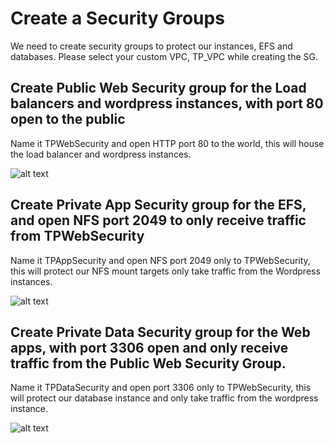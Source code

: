 # Create a Security Groups

We need to create security groups to protect our instances, EFS and databases.
Please select your custom VPC, TP_VPC while creating the SG.

## Create Public Web Security group for the Load balancers and wordpress instances, with port 80 open to the public

Name it TPWebSecurity and open HTTP port 80 to the world, this will house the load balancer and wordpress instances.

![alt text](https://adetunjiaramide.s3.amazonaws.com/images/aws/three-tier-wordpress/tp_websg.png)


## Create Private App Security group for the EFS, and open NFS port 2049 to only receive traffic from TPWebSecurity

Name it TPAppSecurity and open NFS port 2049 only to TPWebSecurity, this will protect our NFS mount targets only take traffic from the Wordpress instances.

![alt text](https://adetunjiaramide.s3.amazonaws.com/images/aws/three-tier-wordpress/tp_appsg.png)

## Create Private Data Security group for the Web apps, with port 3306 open and only receive traffic from the Public Web Security Group.

Name it TPDataSecurity and open port 3306 only to TPWebSecurity, this will protect our database instance and only take traffic from the wordpress instance.

![alt text](https://adetunjiaramide.s3.amazonaws.com/images/aws/three-tier-wordpress/tp_datasg.png)








